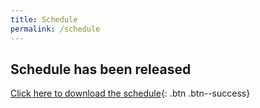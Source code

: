 ```yaml
---
title: Schedule
permalink: /schedule
---
```


## Schedule has been released

[Click here to download the schedule](/assets/documents/schedule.pdf){: .btn .btn--success}

